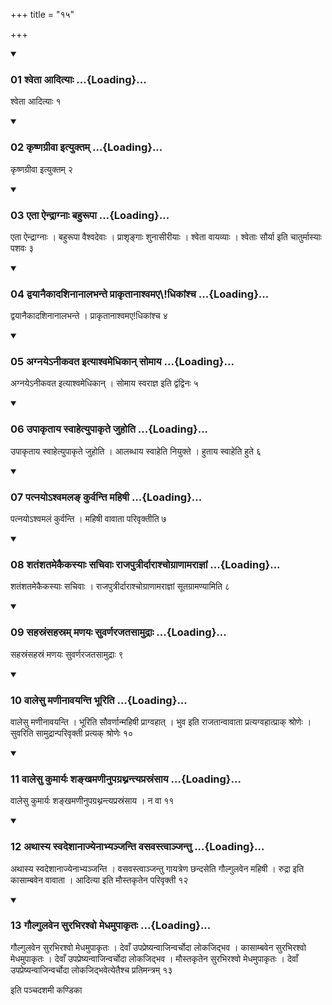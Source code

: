 +++
title = "१५"

+++

<div class="js_include" includetitle="true" newlevelforh1="3" unfilled="" url="/vedAH_yajuH/taittirIyam/sUtram/ApastambaH/shrautam/vishvAsa-prastutiH/20/15/01_shvetA_AdityAH.md">
<details open><summary><h3>01 श्वेता आदित्याः ...{Loading}...</h3></summary>

श्वेता आदित्याः १
</details>
</div>

<div class="js_include collapsed" newlevelforh1="4" title="सर्वाष् टीकाः" url="/vedAH_yajuH/taittirIyam/sUtram/ApastambaH/shrautam/sarvASh_TIkAH/20/15/01_shvetA_AdityAH.md"> </div>



<div class="js_include collapsed" newlevelforh1="4" title="मूलम्" url="/vedAH_yajuH/taittirIyam/sUtram/ApastambaH/shrautam/mUlam/20/15/01_shvetA_AdityAH.md"> </div>


<div class="js_include" includetitle="true" newlevelforh1="3" unfilled="" url="/vedAH_yajuH/taittirIyam/sUtram/ApastambaH/shrautam/vishvAsa-prastutiH/20/15/02_kRShNagrIvA_ityuktam.md">
<details open><summary><h3>02 कृष्णग्रीवा इत्युक्तम् ...{Loading}...</h3></summary>

कृष्णग्रीवा इत्युक्तम् २
</details>
</div>

<div class="js_include collapsed" newlevelforh1="4" title="सर्वाष् टीकाः" url="/vedAH_yajuH/taittirIyam/sUtram/ApastambaH/shrautam/sarvASh_TIkAH/20/15/02_kRShNagrIvA_ityuktam.md"> </div>



<div class="js_include collapsed" newlevelforh1="4" title="मूलम्" url="/vedAH_yajuH/taittirIyam/sUtram/ApastambaH/shrautam/mUlam/20/15/02_kRShNagrIvA_ityuktam.md"> </div>


<div class="js_include" includetitle="true" newlevelforh1="3" unfilled="" url="/vedAH_yajuH/taittirIyam/sUtram/ApastambaH/shrautam/vishvAsa-prastutiH/20/15/03_etA_aindrAgnAH_bahurUpA.md">
<details open><summary><h3>03 एता ऐन्द्राग्नाः बहुरूपा ...{Loading}...</h3></summary>

एता ऐन्द्राग्नाः । बहुरूपा वैश्वदेवाः । प्राशृङ्गाः शुनासीरीयाः । श्वेता वायव्याः । श्वेताः सौर्या इति चातुर्मास्याः पशवः ३
</details>
</div>

<div class="js_include collapsed" newlevelforh1="4" title="सर्वाष् टीकाः" url="/vedAH_yajuH/taittirIyam/sUtram/ApastambaH/shrautam/sarvASh_TIkAH/20/15/03_etA_aindrAgnAH_bahurUpA.md"> </div>



<div class="js_include collapsed" newlevelforh1="4" title="मूलम्" url="/vedAH_yajuH/taittirIyam/sUtram/ApastambaH/shrautam/mUlam/20/15/03_etA_aindrAgnAH_bahurUpA.md"> </div>


<div class="js_include" includetitle="true" newlevelforh1="3" unfilled="" url="/vedAH_yajuH/taittirIyam/sUtram/ApastambaH/shrautam/vishvAsa-prastutiH/20/15/04_dvayAnaikAdashinAnAlabhante_prAkRtAnAshvamaedhikAMshcha.md">
<details open><summary><h3>04 द्वयानैकादशिनानालभन्ते प्राकृतानाश्वमए\!धिकांश्च ...{Loading}...</h3></summary>

द्वयानैकादशिनानालभन्ते । प्राकृतानाश्वमए\!धिकांश्च ४
</details>
</div>

<div class="js_include collapsed" newlevelforh1="4" title="सर्वाष् टीकाः" url="/vedAH_yajuH/taittirIyam/sUtram/ApastambaH/shrautam/sarvASh_TIkAH/20/15/04_dvayAnaikAdashinAnAlabhante_prAkRtAnAshvamaedhikAMshcha.md"> </div>



<div class="js_include collapsed" newlevelforh1="4" title="मूलम्" url="/vedAH_yajuH/taittirIyam/sUtram/ApastambaH/shrautam/mUlam/20/15/04_dvayAnaikAdashinAnAlabhante_prAkRtAnAshvamaedhikAMshcha.md"> </div>


<div class="js_include" includetitle="true" newlevelforh1="3" unfilled="" url="/vedAH_yajuH/taittirIyam/sUtram/ApastambaH/shrautam/vishvAsa-prastutiH/20/15/05_agnaye-nIkavata_ityAshvamedhikAn_somAya.md">
<details open><summary><h3>05 अग्नयेऽनीकवत इत्याश्वमेधिकान् सोमाय ...{Loading}...</h3></summary>

अग्नयेऽनीकवत इत्याश्वमेधिकान् । सोमाय स्वराज्ञ इति द्वंद्विनः ५
</details>
</div>

<div class="js_include collapsed" newlevelforh1="4" title="सर्वाष् टीकाः" url="/vedAH_yajuH/taittirIyam/sUtram/ApastambaH/shrautam/sarvASh_TIkAH/20/15/05_agnaye-nIkavata_ityAshvamedhikAn_somAya.md"> </div>



<div class="js_include collapsed" newlevelforh1="4" title="मूलम्" url="/vedAH_yajuH/taittirIyam/sUtram/ApastambaH/shrautam/mUlam/20/15/05_agnaye-nIkavata_ityAshvamedhikAn_somAya.md"> </div>


<div class="js_include" includetitle="true" newlevelforh1="3" unfilled="" url="/vedAH_yajuH/taittirIyam/sUtram/ApastambaH/shrautam/vishvAsa-prastutiH/20/15/06_upAkRtAya_svAhetyupAkRte_juhoti.md">
<details open><summary><h3>06 उपाकृताय स्वाहेत्युपाकृते जुहोति ...{Loading}...</h3></summary>

उपाकृताय स्वाहेत्युपाकृते जुहोति । आलब्धाय स्वाहेति नियुक्ते । हुताय स्वाहेति हुते ६
</details>
</div>

<div class="js_include collapsed" newlevelforh1="4" title="सर्वाष् टीकाः" url="/vedAH_yajuH/taittirIyam/sUtram/ApastambaH/shrautam/sarvASh_TIkAH/20/15/06_upAkRtAya_svAhetyupAkRte_juhoti.md"> </div>



<div class="js_include collapsed" newlevelforh1="4" title="मूलम्" url="/vedAH_yajuH/taittirIyam/sUtram/ApastambaH/shrautam/mUlam/20/15/06_upAkRtAya_svAhetyupAkRte_juhoti.md"> </div>


<div class="js_include" includetitle="true" newlevelforh1="3" unfilled="" url="/vedAH_yajuH/taittirIyam/sUtram/ApastambaH/shrautam/vishvAsa-prastutiH/20/15/07_patnayo-shvamala~N_kurvanti_mahiShI.md">
<details open><summary><h3>07 पत्नयोऽश्वमलङ् कुर्वन्ति महिषी ...{Loading}...</h3></summary>

पत्नयोऽश्वमलं कुर्वन्ति । महिषी वावाता परिवृक्तीति ७
</details>
</div>

<div class="js_include collapsed" newlevelforh1="4" title="सर्वाष् टीकाः" url="/vedAH_yajuH/taittirIyam/sUtram/ApastambaH/shrautam/sarvASh_TIkAH/20/15/07_patnayo-shvamala~N_kurvanti_mahiShI.md"> </div>



<div class="js_include collapsed" newlevelforh1="4" title="मूलम्" url="/vedAH_yajuH/taittirIyam/sUtram/ApastambaH/shrautam/mUlam/20/15/07_patnayo-shvamala~N_kurvanti_mahiShI.md"> </div>


<div class="js_include" includetitle="true" newlevelforh1="3" unfilled="" url="/vedAH_yajuH/taittirIyam/sUtram/ApastambaH/shrautam/vishvAsa-prastutiH/20/15/08_shataMshatamekaikasyAH_sachivAH_rAjaputrIrdArAshchogrANAmarAjnAM.md">
<details open><summary><h3>08 शतंशतमेकैकस्याः सचिवाः राजपुत्रीर्दाराश्चोग्राणामराज्ञां ...{Loading}...</h3></summary>

शतंशतमेकैकस्याः सचिवाः । राजपुत्रीर्दाराश्चोग्राणामराज्ञां सूतग्रामण्यामिति ८
</details>
</div>

<div class="js_include collapsed" newlevelforh1="4" title="सर्वाष् टीकाः" url="/vedAH_yajuH/taittirIyam/sUtram/ApastambaH/shrautam/sarvASh_TIkAH/20/15/08_shataMshatamekaikasyAH_sachivAH_rAjaputrIrdArAshchogrANAmarAjnAM.md"> </div>



<div class="js_include collapsed" newlevelforh1="4" title="मूलम्" url="/vedAH_yajuH/taittirIyam/sUtram/ApastambaH/shrautam/mUlam/20/15/08_shataMshatamekaikasyAH_sachivAH_rAjaputrIrdArAshchogrANAmarAjnAM.md"> </div>


<div class="js_include" includetitle="true" newlevelforh1="3" unfilled="" url="/vedAH_yajuH/taittirIyam/sUtram/ApastambaH/shrautam/vishvAsa-prastutiH/20/15/09_sahasraMsahasram_maNayaH_suvarNarajatasAmudrAH.md">
<details open><summary><h3>09 सहस्रंसहस्रम् मणयः सुवर्णरजतसामुद्राः ...{Loading}...</h3></summary>

सहस्रंसहस्रं मणयः सुवर्णरजतसामुद्राः ९
</details>
</div>

<div class="js_include collapsed" newlevelforh1="4" title="सर्वाष् टीकाः" url="/vedAH_yajuH/taittirIyam/sUtram/ApastambaH/shrautam/sarvASh_TIkAH/20/15/09_sahasraMsahasram_maNayaH_suvarNarajatasAmudrAH.md"> </div>



<div class="js_include collapsed" newlevelforh1="4" title="मूलम्" url="/vedAH_yajuH/taittirIyam/sUtram/ApastambaH/shrautam/mUlam/20/15/09_sahasraMsahasram_maNayaH_suvarNarajatasAmudrAH.md"> </div>


<div class="js_include" includetitle="true" newlevelforh1="3" unfilled="" url="/vedAH_yajuH/taittirIyam/sUtram/ApastambaH/shrautam/vishvAsa-prastutiH/20/15/10_vAlesu_maNInAvayanti_bhUriti.md">
<details open><summary><h3>10 वालेसु मणीनावयन्ति भूरिति ...{Loading}...</h3></summary>

वालेसु मणीनावयन्ति । भूरिति सौवर्णान्महिषी प्राग्वहात् । भुव इति राजतान्वावाता प्रत्यग्वहात्प्राक् श्रोणेः । सुवरिति सामुद्रान्परिवृक्ती प्रत्यक् श्रोणेः १०
</details>
</div>

<div class="js_include collapsed" newlevelforh1="4" title="सर्वाष् टीकाः" url="/vedAH_yajuH/taittirIyam/sUtram/ApastambaH/shrautam/sarvASh_TIkAH/20/15/10_vAlesu_maNInAvayanti_bhUriti.md"> </div>



<div class="js_include collapsed" newlevelforh1="4" title="मूलम्" url="/vedAH_yajuH/taittirIyam/sUtram/ApastambaH/shrautam/mUlam/20/15/10_vAlesu_maNInAvayanti_bhUriti.md"> </div>


<div class="js_include" includetitle="true" newlevelforh1="3" unfilled="" url="/vedAH_yajuH/taittirIyam/sUtram/ApastambaH/shrautam/vishvAsa-prastutiH/20/15/11_vAlesu_kumAryaH_shankhamaNInupagrathnantyaprasraMsAya.md">
<details open><summary><h3>11 वालेसु कुमार्यः शङ्खमणीनुपग्रथ्नन्त्यप्रस्रंसाय ...{Loading}...</h3></summary>

वालेसु कुमार्यः शङ्खमणीनुपग्रथ्नन्त्यप्रस्रंसाय । न वा ११
</details>
</div>

<div class="js_include collapsed" newlevelforh1="4" title="सर्वाष् टीकाः" url="/vedAH_yajuH/taittirIyam/sUtram/ApastambaH/shrautam/sarvASh_TIkAH/20/15/11_vAlesu_kumAryaH_shankhamaNInupagrathnantyaprasraMsAya.md"> </div>



<div class="js_include collapsed" newlevelforh1="4" title="मूलम्" url="/vedAH_yajuH/taittirIyam/sUtram/ApastambaH/shrautam/mUlam/20/15/11_vAlesu_kumAryaH_shankhamaNInupagrathnantyaprasraMsAya.md"> </div>


<div class="js_include" includetitle="true" newlevelforh1="3" unfilled="" url="/vedAH_yajuH/taittirIyam/sUtram/ApastambaH/shrautam/vishvAsa-prastutiH/20/15/12_athAsya_svadeshAnAjyenAbhyanjanti_vasavastvAnjantu.md">
<details open><summary><h3>12 अथास्य स्वदेशानाज्येनाभ्यञ्जन्ति वसवस्त्वाञ्जन्तु ...{Loading}...</h3></summary>

अथास्य स्वदेशानाज्येनाभ्यञ्जन्ति । वसवस्त्वाञ्जन्तु गायत्रेण छन्दसेति गौल्गुलवेन महिषी । रुद्रा इति कासाम्बवेन वावाता । आदित्या इति मौस्तकृतेन परिवृक्ती १२
</details>
</div>

<div class="js_include collapsed" newlevelforh1="4" title="सर्वाष् टीकाः" url="/vedAH_yajuH/taittirIyam/sUtram/ApastambaH/shrautam/sarvASh_TIkAH/20/15/12_athAsya_svadeshAnAjyenAbhyanjanti_vasavastvAnjantu.md"> </div>



<div class="js_include collapsed" newlevelforh1="4" title="मूलम्" url="/vedAH_yajuH/taittirIyam/sUtram/ApastambaH/shrautam/mUlam/20/15/12_athAsya_svadeshAnAjyenAbhyanjanti_vasavastvAnjantu.md"> </div>


<div class="js_include" includetitle="true" newlevelforh1="3" unfilled="" url="/vedAH_yajuH/taittirIyam/sUtram/ApastambaH/shrautam/vishvAsa-prastutiH/20/15/13_gaulgulavena_surabhirashvo_medhamupAkRtaH.md">
<details open><summary><h3>13 गौल्गुलवेन सुरभिरश्वो मेधमुपाकृतः ...{Loading}...</h3></summary>

गौल्गुलवेन सुरभिरश्वो मेधमुपाकृतः । देवाँ उपप्रेष्यन्वाजिन्वर्चोदा लोकजिद्भव । कासाम्बवेन सुरभिरश्वो मेधमुपाकृतः । देवाँ उपप्रेष्यन्वाजिन्वर्चोदा लोकजिद्भव । मौस्तकृतेन सुरभिरश्वो मेधमुपाकृतः । देवाँ उपप्रेष्यन्वाजिन्वर्चोदा लोकजिद्भवेत्येतैश्च प्रतिमन्त्रम् १३
</details>
</div>

<div class="js_include collapsed" newlevelforh1="4" title="सर्वाष् टीकाः" url="/vedAH_yajuH/taittirIyam/sUtram/ApastambaH/shrautam/sarvASh_TIkAH/20/15/13_gaulgulavena_surabhirashvo_medhamupAkRtaH.md"> </div>



<div class="js_include collapsed" newlevelforh1="4" title="मूलम्" url="/vedAH_yajuH/taittirIyam/sUtram/ApastambaH/shrautam/mUlam/20/15/13_gaulgulavena_surabhirashvo_medhamupAkRtaH.md"> </div>





  
इति पञ्चदशमी कण्डिका 
